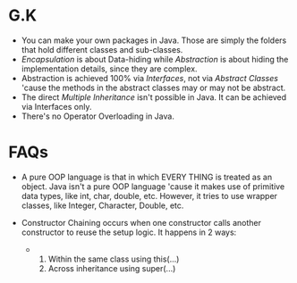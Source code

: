 # **G.K**
- You can make your own packages in Java. Those are simply the folders that hold different classes and sub-classes.
- *Encapsulation* is about Data-hiding while *Abstraction* is about hiding the implementation details, since they are complex.
- Abstraction is achieved 100% via *Interfaces*, not via *Abstract Classes* 'cause the methods in the abstract classes may or may not be     abstract.
- The direct *Multiple Inheritance* isn't possible in Java. It can be achieved via Interfaces only.
- There's no Operator Overloading in Java.

# **FAQs**
- A pure OOP language is that in which EVERY THING is treated as an object. Java isn't a pure OOP language 'cause it makes use of primitive data types, like int, char, double, etc. However, it tries to use wrapper classes, like Integer, Character, Double, etc.

- Constructor Chaining occurs when one constructor calls another constructor to reuse the setup logic. It happens in 2 ways:
  - 1. Within the same class using this(...)
    2. Across inheritance using super(...)